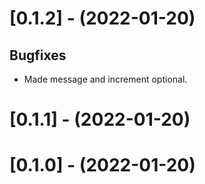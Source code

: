 
[//]: # (s-0.1.2)
  
# [0.1.2] - (2022-01-20)

## Bugfixes
* Made message and increment optional.

[//]: # (e-0.1.2)


[//]: # (s-0.1.1)
  
# [0.1.1] - (2022-01-20)

[//]: # (e-0.1.1)


[//]: # (s-0.1.0)
  
# [0.1.0] - (2022-01-20)

[//]: # (e-0.1.0)

